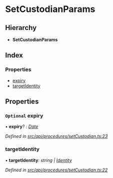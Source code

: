 # SetCustodianParams

## Hierarchy

* **SetCustodianParams**

## Index

### Properties

* [expiry](setcustodianparams.md#optional-expiry)
* [targetIdentity](setcustodianparams.md#targetidentity)

## Properties

### `Optional` expiry

• **expiry**? : [_Date_](../enums/transactionargumenttype.md#date)

_Defined in_ [_src/api/procedures/setCustodian.ts:23_](https://github.com/PolymathNetwork/polymesh-sdk/blob/959efb76/src/api/procedures/setCustodian.ts#L23)

### targetIdentity

• **targetIdentity**: _string \|_ [_Identity_](../classes/identity.md)

_Defined in_ [_src/api/procedures/setCustodian.ts:22_](https://github.com/PolymathNetwork/polymesh-sdk/blob/959efb76/src/api/procedures/setCustodian.ts#L22)

